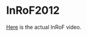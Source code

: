 # InRoF2012

[Here](https://www.dropbox.com/s/s74fryalhvc9vp1/InRoF2012.mp4?dl=0) is the actual InRoF video.